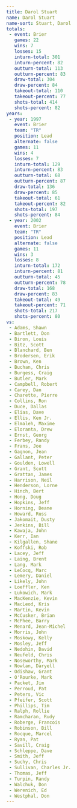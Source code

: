 ```yaml
---
title: Darol Stuart
name: Darol Stuart
name-sort: Stuart, Darol
totals:
 - event: Brier
   games: 22
   wins: 7
   losses: 15
   inturn-total: 301
   inturn-percent: 82
   outturn-total: 113
   outturn-percent: 83
   draw-total: 304
   draw-percent: 84
   takeout-total: 110
   takeout-percent: 77
   shots-total: 414
   shots-percent: 82
years:
 - year: 1997
   event: Brier
   team: "TR"
   position: Lead
   alternate: false
   games: 11
   wins: 4
   losses: 7
   inturn-total: 129
   inturn-percent: 83
   outturn-total: 68
   outturn-percent: 87
   draw-total: 136
   draw-percent: 85
   takeout-total: 61
   takeout-percent: 82
   shots-total: 197
   shots-percent: 84
 - year: 2002
   event: Brier
   team: "TR"
   position: Lead
   alternate: false
   games: 11
   wins: 3
   losses: 8
   inturn-total: 172
   inturn-percent: 81
   outturn-total: 45
   outturn-percent: 78
   draw-total: 168
   draw-percent: 83
   takeout-total: 49
   takeout-percent: 71
   shots-total: 217
   shots-percent: 80
vs:
 - Adams, Shawn
 - Bartlett, Don
 - Biron, Louis
 - Bitz, Scott
 - Blanchard, Ben
 - Brodersen, Erik
 - Brown, Ken
 - Buchan, Chris
 - Burgess, Craig
 - Butler, Mark
 - Campbell, Robert
 - Carey, Dan
 - Charette, Pierre
 - Collins, Ron
 - Duce, Dallas
 - Elias, Dave
 - Ellis, Ken Jr.
 - Elmaleh, Maxime
 - Eloranta, Drew
 - Ernst, Georg
 - Ferbey, Randy
 - Frans, Joe
 - Gagnon, Jean
 - Gallant, Peter
 - Goulden, Lowell
 - Grant, Scott
 - Grattan, James
 - Harrison, Neil
 - Henderson, Lorne
 - Hinch, Bert
 - Hong, Doug
 - Hopkins, Jeff
 - Horning, Deane
 - Howard, Russ
 - Jakomait, Dusty
 - Jenkins, Bill
 - Kawaja, John
 - Kerr, Ian
 - Kilgallen, Shane
 - Koffski, Rob
 - Lacey, Jeff
 - Laing, Brent
 - Lang, Mark
 - LeCocq, Marc
 - Lemery, Daniel
 - Likely, John
 - Loeffler, Ken
 - Lukowich, Mark
 - MacKenzie, Kevin
 - MacLeod, Kris
 - Martin, Kevin
 - McCusker, Brian
 - McPhee, Barry
 - Menard, Jean-Michel
 - Morris, John
 - Moskowy, Kelly
 - Mosley, Jeff
 - Nedohin, David
 - Neufeld, Chris
 - Noseworthy, Mark
 - Nowlan, Daryell
 - Odishaw, Grant
 - O'Rourke, Mark
 - Packet, Jim
 - Perroud, Pat
 - Peters, Vic
 - Pfeifer, Scott
 - Phillips, Tim
 - Ralph, Rollie
 - Ramcharan, Rudy
 - Roberge, Francois
 - Robinson, Bill
 - Rocque, Marcel
 - Ryan, Pat
 - Savill, Craig
 - Schleppe, Dave
 - Smith, Jeff
 - Suchy, Chris
 - Sullivan, Charles Jr.
 - Thomas, Jeff
 - Turpin, Randy
 - Walchuk, Don
 - Werenich, Ed
 - Westphal, Don
---
```

